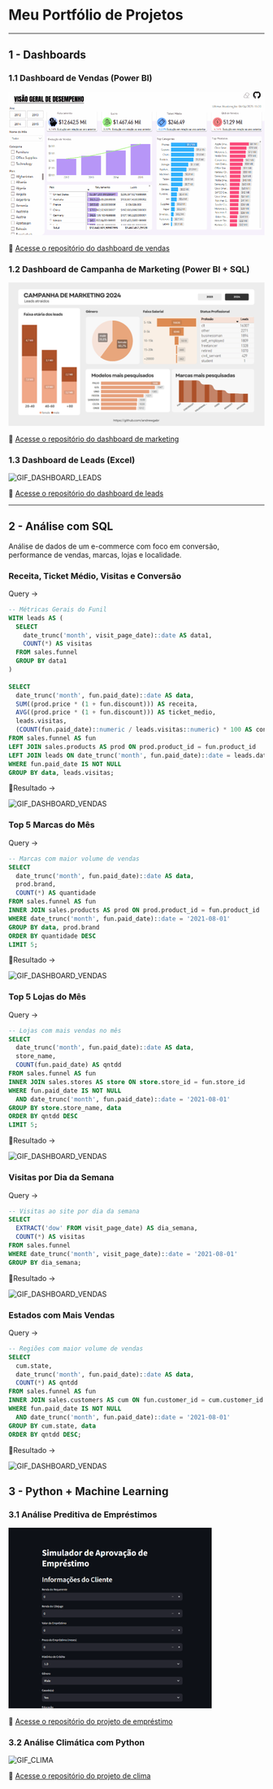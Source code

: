# Meu Portfólio de Projetos 

---

## 1 - Dashboards

### 1.1 Dashboard de Vendas (Power BI)
![GIF_DASHBOARD_VENDAS](https://github.com/andrewgabr/Supermercado_Dashboard/raw/master/assets/gif.gif?raw=true)

🔗 [Acesse o repositório do dashboard de vendas](https://github.com/andrewgabr/Supermercado_Dashboard)

### 1.2 Dashboard de Campanha de Marketing (Power BI + SQL)
![GIF_DASHBOARD_MARKETING](https://raw.githubusercontent.com/andrewgabr/Campanha_Marketing-Dashboard/refs/heads/master/imgs/Screenshot%202025-03-30%20215249.png)

🔗 [Acesse o repositório do dashboard de marketing](https://github.com/andrewgabr/Campanha_Marketing-Dashboard)

### 1.3 Dashboard de Leads (Excel)
![GIF_DASHBOARD_LEADS](https://raw.githubusercontent.com/andrewgabr/Leads_excel_dashboard/refs/heads/master/imgs/query.png)

🔗 [Acesse o repositório do dashboard de leads](https://github.com/andrewgabr/Leads_excel_dashboard?tab=readme-ov-file)

---

## 2 - Análise com SQL

Análise de dados de um e-commerce com foco em conversão, performance de vendas, marcas, lojas e localidade.

### Receita, Ticket Médio, Visitas e Conversão
Query ->
```sql
-- Métricas Gerais do Funil
WITH leads AS (
  SELECT
    date_trunc('month', visit_page_date)::date AS data1,
    COUNT(*) AS visitas
  FROM sales.funnel
  GROUP BY data1
)

SELECT
  date_trunc('month', fun.paid_date)::date AS data,
  SUM((prod.price * (1 + fun.discount))) AS receita,
  AVG((prod.price * (1 + fun.discount))) AS ticket_medio,
  leads.visitas,
  (COUNT(fun.paid_date)::numeric / leads.visitas::numeric) * 100 AS conversao
FROM sales.funnel AS fun
LEFT JOIN sales.products AS prod ON prod.product_id = fun.product_id
LEFT JOIN leads ON date_trunc('month', fun.paid_date)::date = leads.data1
WHERE fun.paid_date IS NOT NULL
GROUP BY data, leads.visitas;
```
🔗Resultado ->

![GIF_DASHBOARD_VENDAS](https://github.com/andrewgabr/querys_ecomerce/blob/master/imgs/1.png?raw=true)

### Top 5 Marcas do Mês
Query ->
```sql
-- Marcas com maior volume de vendas
SELECT
  date_trunc('month', fun.paid_date)::date AS data,
  prod.brand,
  COUNT(*) AS quantidade
FROM sales.funnel AS fun
INNER JOIN sales.products AS prod ON prod.product_id = fun.product_id
WHERE date_trunc('month', fun.paid_date)::date = '2021-08-01'
GROUP BY data, prod.brand
ORDER BY quantidade DESC
LIMIT 5;
```
🔗Resultado ->

![GIF_DASHBOARD_VENDAS](https://github.com/andrewgabr/querys_ecomerce/blob/master/imgs/2.png?raw=true)

### Top 5 Lojas do Mês
Query ->
```sql
-- Lojas com mais vendas no mês
SELECT
  date_trunc('month', fun.paid_date)::date AS data,
  store_name,
  COUNT(fun.paid_date) AS qntdd
FROM sales.funnel AS fun
INNER JOIN sales.stores AS store ON store.store_id = fun.store_id
WHERE fun.paid_date IS NOT NULL
  AND date_trunc('month', fun.paid_date)::date = '2021-08-01'
GROUP BY store.store_name, data
ORDER BY qntdd DESC
LIMIT 5;
```
🔗Resultado ->

![GIF_DASHBOARD_VENDAS](https://github.com/andrewgabr/querys_ecomerce/blob/master/imgs/3.png?raw=true)

### Visitas por Dia da Semana
Query ->
```sql
-- Visitas ao site por dia da semana
SELECT
  EXTRACT('dow' FROM visit_page_date) AS dia_semana,
  COUNT(*) AS visitas
FROM sales.funnel
WHERE date_trunc('month', visit_page_date)::date = '2021-08-01'
GROUP BY dia_semana;
```
🔗Resultado -> 

![GIF_DASHBOARD_VENDAS](https://github.com/andrewgabr/querys_ecomerce/blob/master/imgs/4.png?raw=true)


### Estados com Mais Vendas
Query ->
```sql
-- Regiões com maior volume de vendas
SELECT
  cum.state,
  date_trunc('month', fun.paid_date)::date AS data,
  COUNT(*) AS qntdd
FROM sales.funnel AS fun
INNER JOIN sales.customers AS cum ON fun.customer_id = cum.customer_id
WHERE fun.paid_date IS NOT NULL
  AND date_trunc('month', fun.paid_date)::date = '2021-08-01'
GROUP BY cum.state, data
ORDER BY qntdd DESC;
```
🔗Resultado ->

![GIF_DASHBOARD_VENDAS](https://github.com/andrewgabr/querys_ecomerce/blob/master/imgs/5.png?raw=true)

## 3 - Python + Machine Learning

### 3.1 Análise Preditiva de Empréstimos
<img src="https://raw.githubusercontent.com/andrewgabr/aprovacao-emprestimo/refs/heads/master/imgs/Anima%C3%A7%C3%A3o.gif" alt="GIF_LOAN" width="400"/>

🔗 [Acesse o repositório do projeto de empréstimo](https://github.com/andrewgabr/aprovacao-emprestimo)

### 3.2 Análise Climática com Python
<img src="https://blog4.mfrural.com.br/wp-content/uploads/2020/02/clima-x-tempo-1024x660.jpg" alt="GIF_CLIMA" width="400"/>

🔗 [Acesse o repositório do projeto de clima](https://github.com/andrewgabr/Analise_Climatica_Szeged-Regressao)





